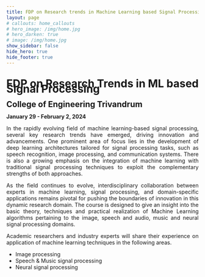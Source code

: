 ```yaml
---
title: FDP on Research trends in Machine Learning based Signal Processing
layout: page
# callouts: home_callouts
# hero_image: /img/home.jpg
# hero_darken: true
# image: /img/home.jpg
show_sidebar: false
hide_hero: true
hide_footer: true
---
```

<style>body {text-align: justify}</style>
<style>h1 {line-height: 0.5}</style>
<style>h2 {line-height: 0.5}</style>
<h1>FDP on Research Trends in ML based Signal Processing </h1>
<h2>College of Engineering Trivandrum </h2>
<p><b>January 29 - February 2, 2024 </b></p>

In the rapidly evolving field of machine learning-based signal processing, several key research trends have emerged, driving innovation and advancements. One prominent area of focus lies in the development of deep learning architectures tailored for signal processing tasks, such as speech recognition, image processing, and communication systems. There is also a growing emphasis on the integration of machine learning with traditional signal processing techniques to exploit the complementary strengths of both approaches. 

As the field continues to evolve, interdisciplinary collaboration between experts in machine learning, signal processing, and domain-specific applications remains pivotal for pushing the boundaries of innovation in this dynamic research domain. The course is designed to give an insight into the basic theory, techniques and practical realization of Machine Learning algorithms pertaining to the image, speech and audio, music and neural signal processing domains.

Academic researchers and industry experts will share their experience on application of machine learning techniques in the following areas.
* Image processing
* Speech & Music signal processing
* Neural signal processing

